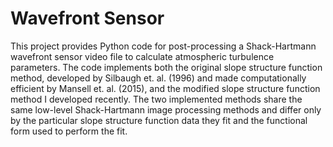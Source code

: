 # Wavefront Sensor
This project provides Python code for post-processing a Shack-Hartmann wavefront sensor video file to calculate atmospheric turbulence parameters.
The code implements both the original slope structure function method, developed by Silbaugh et. al. (1996) and made computationally efficient by 
Mansell et. al. (2015), and the modified slope structure function method I developed recently. The two implemented 
methods share the same low-level Shack-Hartmann image processing methods and differ only by the particular slope structure function data they fit 
and the functional form used to perform the fit.
